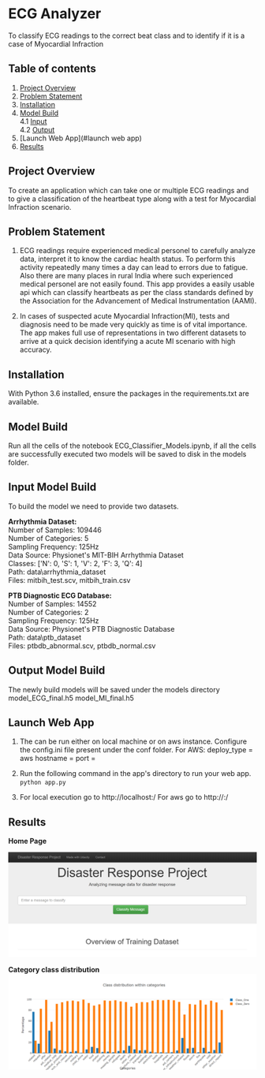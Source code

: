 # ECG Analyzer
To classify ECG readings to the correct beat class and to identify if it is a case of Myocardial Infraction

## Table of contents
1. [Project Overview](#project-overview)
2. [Problem Statement](#problem-statement)
3. [Installation](#installation)
4. [Model Build](#model-build)<br>
   4.1 [Input](#input-model-build)<br>
   4.2 [Output](#output-model-build)<br>
5. [Launch Web App](#launch web app)
6. [Results](#results)

## Project Overview
To create an application which can take one or multiple ECG readings and to give a classification of the heartbeat type along with a test for Myocardial Infraction scenario.

## Problem Statement
1. ECG readings require experienced medical personel to carefully analyze data, interpret it to know the cardiac health status. To perform this activity repeatedly many times a day can lead to errors due to fatigue.
Also there are many places in rural India where such experienced medical personel are not easily found.
This app provides a easily usable api which can classify heartbeats as per the class standards defined by the Association for the Advancement of Medical Instrumentation (AAMI).

2. In cases of suspected acute Myocardial Infraction(MI), tests and diagnosis need to be made very quickly as time is of vital importance. The app makes full use of representations in two different datasets to arrive at a quick decision identifying a acute MI scenario with high accuracy.

## Installation
With Python 3.6 installed, ensure the packages in the requirements.txt are available.<br>

## Model Build
Run all the cells of the notebook ECG_Classifier_Models.ipynb, if all the cells are successfully executed two models will be saved to disk in the models folder.

## Input Model Build
To build the model we need to provide two datasets.

__Arrhythmia Dataset:__<br>
Number of Samples: 109446<br>
Number of Categories: 5<br>
Sampling Frequency: 125Hz<br>
Data Source: Physionet's MIT-BIH Arrhythmia Dataset<br>
Classes: ['N': 0, 'S': 1, 'V': 2, 'F': 3, 'Q': 4]<br>
Path: data\arrhythmia_dataset<br>
Files: mitbih_test.scv, mitbih_train.csv<br>

__PTB Diagnostic ECG Database:__<br>
Number of Samples: 14552<br>
Number of Categories: 2<br>
Sampling Frequency: 125Hz<br>
Data Source: Physionet's PTB Diagnostic Database<br>
Path: data\ptb_dataset<br>
Files: ptbdb_abnormal.scv, ptbdb_normal.csv<br>


## Output Model Build
The newly build models will be saved under the models directory
model_ECG_final.h5
model_MI_final.h5

## Launch Web App
1. The can be run either on local machine or on aws instance. Configure the config.ini file present under the conf folder.
For AWS:
  deploy_type = aws
  hostname = <publicly accessible name of the instance>
  port = <availabl port>
  
2. Run the following command in the app's directory to run your web app.
    `python app.py`

3. For local execution go to http://localhost:<port>/
For aws go to http://<public IP>:<port>/

## Results

__Home Page__
<br>

![](https://github.com/jinujayan/DisasterResponse_ML_Pipeline/blob/master/images/HomePage_top.png)

__Category class distribution__
<br>
![](https://github.com/jinujayan/DisasterResponse_ML_Pipeline/blob/master/images/Barplot_group.png)
